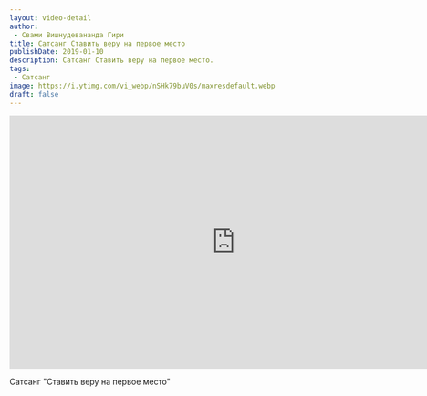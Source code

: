 ```yaml
---
layout: video-detail
author:
 - Свами Вишнудевананда Гири
title: Сатсанг Cтавить веру на первое место
publishDate: 2019-01-10
description: Сатсанг Cтавить веру на первое место. 
tags: 
 - Сатсанг
image: https://i.ytimg.com/vi_webp/nSHk79buV0s/maxresdefault.webp
draft: false
---
```


<iframe width="790" height="444" src="https://www.youtube.com/embed/nSHk79buV0s" frameborder="0" allowfullscreen=""></iframe> 

  Сатсанг "Cтавить веру на первое место"

  

 